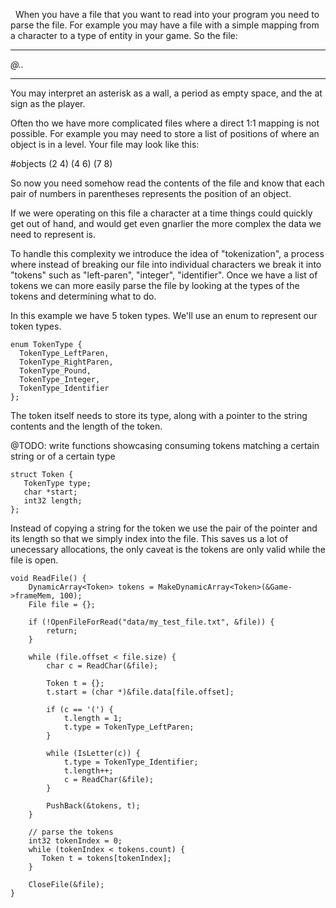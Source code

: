   When you have a file that you want to read into your program you need to parse the file. For example you may have a file with a simple mapping from a character to a type of entity in your game. So the file:
*****
*@..*
*****
You may interpret an asterisk as a wall, a period as empty space, and the at sign as the player.

Often tho we have more complicated files where a direct 1:1 mapping is not possible. For example you may need to store a list of positions of where an object is in a level. Your file may look like this:

#objects
(2 4)
(4 6)
(7 8)

So now you need somehow read the contents of the file and know that each pair of numbers in parentheses represents the position of an object. 

If we were operating on this file a character at a time things could quickly get out of hand, and would get even gnarlier the more complex the data we need to represent is.

To handle this complexity we introduce the idea of "tokenization", a process where instead of breaking our file into individual characters we break it into "tokens" such as "left-paren", "integer", "identifier". Once we have a list of tokens we can more easily parse the file by looking at the types of the tokens and determining what to do.


In this example we have 5 token types. We'll use an enum to represent our token types.

```
enum TokenType {
  TokenType_LeftParen,
  TokenType_RightParen,
  TokenType_Pound,
  TokenType_Integer,
  TokenType_Identifier
};
```

The token itself needs to store its type, along with a pointer to the string contents and the length of the token.

@TODO: write functions showcasing consuming tokens matching a certain string or of a certain type

```
struct Token {
   TokenType type;
   char *start;
   int32 length;
};
```

Instead of copying a string for the token we use the pair of the pointer and its length so that we simply index into the file. This saves us a lot of unecessary allocations, the only caveat is the tokens are only valid while the file is open. 

```
void ReadFile() {
    DynamicArray<Token> tokens = MakeDynamicArray<Token>(&Game->frameMem, 100);
    File file = {};

    if (!OpenFileForRead("data/my_test_file.txt", &file)) {
        return;
    }
    
    while (file.offset < file.size) {
        char c = ReadChar(&file);

        Token t = {};
        t.start = (char *)&file.data[file.offset];
  
        if (c == '(') {
            t.length = 1;
            t.type = TokenType_LeftParen;
        }

        while (IsLetter(c)) {
            t.type = TokenType_Identifier;
            t.length++;
            c = ReadChar(&file);
        }

        PushBack(&tokens, t);
    }
    
    // parse the tokens
    int32 tokenIndex = 0;
    while (tokenIndex < tokens.count) {
       Token t = tokens[tokenIndex];
    }

    CloseFile(&file);
}
```
